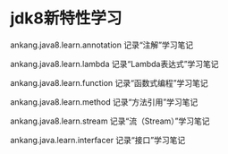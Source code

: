 # jdk8新特性学习

ankang.java8.learn.annotation 记录“注解”学习笔记

ankang.java8.learn.lambda 记录“Lambda表达式”学习笔记

ankang.java8.learn.function 记录“函数式编程”学习笔记

ankang.java8.learn.method 记录“方法引用”学习笔记

ankang.java8.learn.stream 记录“流（Stream）”学习笔记

ankang.java.learn.interfacer 记录“接口”学习笔记